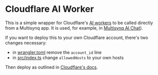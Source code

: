 # Cloudflare AI Worker

This is a simple wrapper for Cloudflare's [AI workers](https://developers.cloudflare.com/workers-ai/) to be called directly from a Multisynq app. It is used, for example, in [Multisynq AI Chat](https://github.com/multisynq/multisynq-ai-chat/)).

If you want to deploy this to your own Cloudflare account, there's two changes necessary:

* in [wrangler.toml](wrangler.toml) remove the `account_id` line
* in [src/index.ts](src/index.ts) change `allowedHosts` to your own hosts

Then deploy as outlined in [Cloudflare's docs](https://developers.cloudflare.com/workers-ai/get-started/workers-wrangler/).